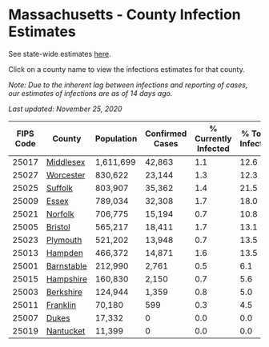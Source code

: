 # Massachusetts - County Infection Estimates

See state-wide estimates [here](/infections/us-ma).

Click on a county name to view the infections estimates for that county.

*Note: Due to the inherent lag between infections and reporting of cases, our estimates of infections are as of 14 days ago.*

*Last updated: November 25, 2020*

|   FIPS Code |                   County |   Population |   Confirmed Cases |   % Currently Infected |   % Total Infected |
|-------------|--------------------------|--------------|-------------------|------------------------|--------------------|
|       25017 |   [Middlesex](middlesex) |    1,611,699 |            42,863 |                    1.1 |               12.6 |
|       25027 |   [Worcester](worcester) |      830,622 |            23,144 |                    1.3 |               12.3 |
|       25025 |       [Suffolk](suffolk) |      803,907 |            35,362 |                    1.4 |               21.5 |
|       25009 |           [Essex](essex) |      789,034 |            32,308 |                    1.7 |               18.0 |
|       25021 |       [Norfolk](norfolk) |      706,775 |            15,194 |                    0.7 |               10.8 |
|       25005 |       [Bristol](bristol) |      565,217 |            18,411 |                    1.7 |               13.1 |
|       25023 |     [Plymouth](plymouth) |      521,202 |            13,948 |                    0.7 |               13.5 |
|       25013 |       [Hampden](hampden) |      466,372 |            14,871 |                    1.6 |               13.5 |
|       25001 | [Barnstable](barnstable) |      212,990 |             2,761 |                    0.5 |                6.1 |
|       25015 |   [Hampshire](hampshire) |      160,830 |             2,150 |                    0.7 |                5.6 |
|       25003 |   [Berkshire](berkshire) |      124,944 |             1,359 |                    0.8 |                5.0 |
|       25011 |     [Franklin](franklin) |       70,180 |               599 |                    0.3 |                4.5 |
|       25007 |           [Dukes](dukes) |       17,332 |                 0 |                    0.0 |                0.0 |
|       25019 |   [Nantucket](nantucket) |       11,399 |                 0 |                    0.0 |                0.0 |